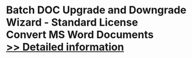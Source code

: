 # Batch DOC Upgrade and Downgrade Wizard - Standard License<br />Convert MS Word Documents<br />[>> Detailed information](https://secure.shareit.com/shareit/product.html?productid=300799429&affiliateid=200057808)